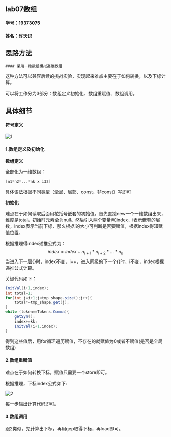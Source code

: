 ## lab07数组

#### 学号：19373075

#### 姓名：许天识

## 思路方法

	#### 采用一维数组模拟高维数组

这种方法可以兼容后续的挑战实验，实现起来难点主要在于如何转换，以及下标计算。

可以将工作分为3部分：数组定义初始化、数组重赋值、数组调用。

## 具体细节

#### 符号定义

![1](D:\大三课件\编译原理\实验\images\1.png)

#### 1.数组定义及初始化

**数组定义**

全部化为一维数组：

```C
[n1*n2*...*nk x i32]
```

具体语法根据不同类型（全局、局部、const、非const）写即可

**初始化**

难点在于如何读取后面用花括号嵌套的初始值。首先直接new一个一维数组出来，维度是total，初始时元素全为null。然后引入两个变量i和index，i表示嵌套的层数，index表示当前下标，那么根据i的大小可判断是否要赋值，根据index得知赋值位置。

根据推理得index递推公式为：
$$
index=index+n_{i+1}*n_{i+2}*...*n_k
$$
当进入下一层{}时，index不变，i++，进入同级的下一个{}时，i不变，index根据递推公式计算。

关键代码如下：

```java
InitVal(i+1,index);
int total=1;
for(int j=i+1;j<tmp_shape.size();j++){
    total*=tmp_shape.get(j);
}
while (token==Tokens.Comma){
    getSym();
    index+=kk;
    InitVal(i+1,index);
}
```

得到这些值后，用for循环遍历赋值，不存在的就赋值为0或者不赋值(是否是全局数组)

#### 2.数组重赋值

难点在于如何转换下标，赋值只需要一个store即可。

根据推理，下标index公式如下:

![2](D:\大三课件\编译原理\实验\images\2.png)

每一步输出计算代码即可。

#### 3.数组调用

跟2类似，先计算出下标，再用gep取得下标，再load即可。
